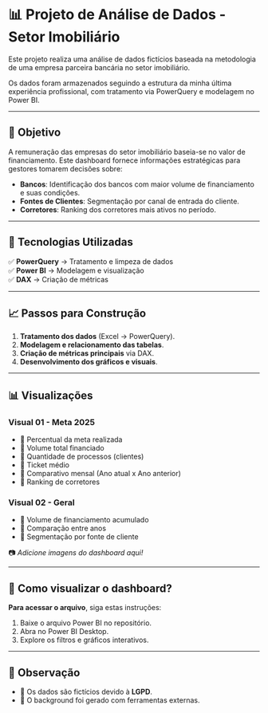 # 📊 Projeto de Análise de Dados - Setor Imobiliário  

Este projeto realiza uma análise de dados fictícios baseada na metodologia de uma empresa parceira bancária no setor imobiliário.  

Os dados foram armazenados seguindo a estrutura da minha última experiência profissional, com tratamento via PowerQuery e modelagem no Power BI.

---

## 🚀 Objetivo  
A remuneração das empresas do setor imobiliário baseia-se no valor de financiamento. Este dashboard fornece informações estratégicas para gestores tomarem decisões sobre:  

- **Bancos**: Identificação dos bancos com maior volume de financiamento e suas condições.  
- **Fontes de Clientes**: Segmentação por canal de entrada do cliente.  
- **Corretores**: Ranking dos corretores mais ativos no período.  

---

## 🔧 Tecnologias Utilizadas  
✅ **PowerQuery** → Tratamento e limpeza de dados  
✅ **Power BI** → Modelagem e visualização  
✅ **DAX** → Criação de métricas  

---

## 📈 Passos para Construção  
1. **Tratamento dos dados** (Excel → PowerQuery).  
2. **Modelagem e relacionamento das tabelas**.  
3. **Criação de métricas principais** via DAX.  
4. **Desenvolvimento dos gráficos e visuais**.  

---

## 📊 Visualizações  

### **Visual 01 - Meta 2025**  
- 📌 Percentual da meta realizada  
- 📌 Volume total financiado  
- 📌 Quantidade de processos (clientes)  
- 📌 Ticket médio  
- 📌 Comparativo mensal (Ano atual x Ano anterior)  
- 📌 Ranking de corretores  

### **Visual 02 - Geral**  
- 📌 Volume de financiamento acumulado  
- 📌 Comparação entre anos  
- 📌 Segmentação por fonte de cliente  

📷 *Adicione imagens do dashboard aqui!*  

---

## 🔗 Como visualizar o dashboard?  
**Para acessar o arquivo**, siga estas instruções:  
1. Baixe o arquivo Power BI no repositório.  
2. Abra no Power BI Desktop.  
3. Explore os filtros e gráficos interativos.  

---

## 📌 Observação  
- 🚨 Os dados são fictícios devido à **LGPD**.  
- 🔹 O background foi gerado com ferramentas externas.